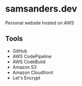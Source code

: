 #   samsanders.dev

Personal website hosted on AWS

##  Tools
*   GitHub
*   AWS CodePipeline
*   AWS CodeBuild
*   Amazon S3
*   Amazon Cloudfront
*   Let's Encrypt
